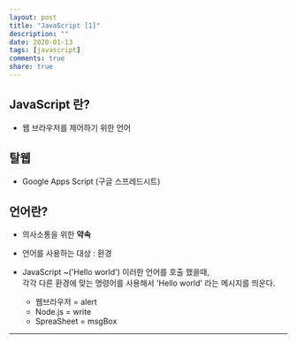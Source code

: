 ```yaml
---
layout: post
title: "JavaScript [1]"
description: ""
date: 2020-01-13
tags: [javascript]
comments: true
share: true
---
```


## JavaScript 란?

* 웹 브라우저를 제어하기 위한 언어

## 탈웹

* Google Apps Script (구글 스프레드시트)

## 언어란?
* 의사소통을 위한 <strong>약속</strong>
* 언어를 사용하는 대상 : 환경
* JavaScript  ~('Hello world') 이러한 언어를 호출 했을때,<br>
  각각 다른 환경에 맞는 명령어를 사용해서  'Hello world' 라는 메시지를 띄운다.


  * 웹브라우저 = alert 
  * Node.js = write
  * SpreaSheet = msgBox



--- 
